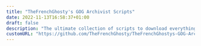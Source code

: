 ```yaml
---
title: "TheFrenchGhosty's GOG Archivist Scripts"
date: 2022-11-13T16:58:37+01:00
draft: false
description: "The ultimate collection of scripts to download everything you bought on GOG.com."
customURL: "https://github.com/TheFrenchGhosty/TheFrenchGhostys-GOG-Archivist-Scripts"
---
```

